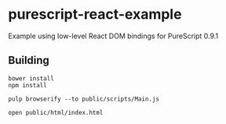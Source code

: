 # purescript-react-example

Example using low-level React DOM bindings for PureScript 0.9.1

## Building

    bower install
    npm install

    pulp browserify --to public/scripts/Main.js

    open public/html/index.html
